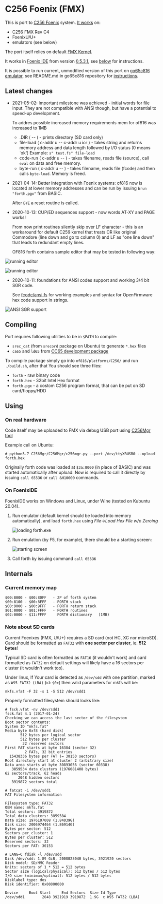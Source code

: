 # C256 Foenix (FMX)

This is port to [C256 Foenix](https://c256foenix.com/) system. [It works](https://www.youtube.com/watch?v=fsYlth-gQSA&feature=youtu.be)
on:
* C256 FMX Rev C4
* FoenixU/U+
* emulators (see below)

The port itself relies on default [FMX Kernel](https://github.com/Trinity-11/Kernel_FMX/).

It works in [Foenix IDE](https://github.com/Trinity-11/FoenixIDE) from
version [0.5.3.1](https://github.com/Trinity-11/FoenixIDE/releases), 
see [below](#on-foenixide) for instructions. 

It is possible to run current, unmodified version of this port on 
[go65c816 emulator](https://github.com/aniou/go65c816), see README.md
in go65c816 repository for [instructions](https://github.com/aniou/go65c816#running-forth).

## Latest changes

* 2021-05-02: Important milestone was achieved - initial words for file
  input. They are not compatible with ANSI though, but have a potential
  to speed-up development.

  To addres possible increased memory requirements mem for of816 was
  increased to 1MB

    * .DIR ( -- ) - prints directory (SD card only)
    * file-load ( c-addr u -- c-addr u ior ) - takes string and returns
      memory address and data length followed by I/O status (0 means 'ok')
      Example: ``s" test.fs" file-load``
    * code-run ( c-addr u -- ) - takes filename, reads file (source), call
      ``eval`` on data and free memory.
    * byte-run ( c-addr u -- ) - takes filename, reads file (fcode) and
      then calls ``byte-load``. Memory is freed.

* 2021-04-14: Better integration with Foenix systems: of816 now is located
  at lower memory addresses and can be run by issuing ``brun "forth.pgx"``
  from BASIC.

  After ``BYE`` a reset routine is called.

* 2020-10-13: CUP/ED sequences support - now words AT-XY and PAGE works!

  From now print routines silently skip over LF character - this is an
  workaround for default C256 kernel that treats CR like original Commodore 
  (line down and go to column 0) and LF as "one line down" that leads 
  to redundant empty lines. 
  
  OF816 forth contains sample editor that may be tested in following way:
  
 ![running editor](doc/editor-ide-1.png)  
  
 ![running editor](doc/editor-ide-2.png)  

* 2020-10-11: foundations for ANSI codes support and working 3/4 bit SGR code.

  See [fcode/ansi.fs](fcode/ansi.fs) for working examples and syntax for 
  OpenFirmware hex code support in strings.

![ANSI SGR support](doc/ansi-colors-ide-1.png)


## Compiling

Port requires following utilities to be in `$PATH` to compile:

* `srec_cat` (from `srecord` package on Ubuntu) to generate `*.hex` files
* `ca65` and `ld65` from [CC65 development package](https://cc65.github.io/)

To compile package simply go into `of816/platforms/C256/` and run `./build.sh`,
after that You should see three files:

* `forth` - raw binary code
* `forth.hex` - 32bit Intel Hex format
* `forth.pgx` - a costom C256 program format, that can be put on SD card/floppy/HDD

## Using

### On real hardware

Code itself may be uploaded to FMX via debug USB port using
[C256Mgr tool](https://github.com/pweingar/C256Mgr)

Example call on Ubuntu:
```code
# python3.7 C256Mgr/C256Mgr/c256mgr.py --port /dev/ttyXRUSB0 --upload forth.hex
```

Originally forth code was loaded at ``$3a:0000`` (in place of BASIC) and
was started automatically after upload. Now is required to call it directly
by issuing ``call 65536`` or ``call &H10000`` commands.

### On FoenixIDE 

FoenixIDE works on Windows and Linux, under Wine (tested on Kubuntu 20.04).

1. Run emulator (default kernel should be loaded into memory automatically),
   and load ```forth.hex``` using *File->Load Hex File w/o Zeroing*
   
   ![loading forth.exe](doc/foenixide-1.png)
   
2. Run emulation (by F5, for example), there should be a starting screen:

   ![starting screen](doc/foenixide-2.png)

3. Call forth by issuing command ``call 65536``

## Internals 

### Current memory map

```
$00:8000 - $00:80FF   - ZP of forth system 
$00:8100 - $00:8FFF   - FORTH stack
$00:9000 - $00:9FFF   - FORTH return stack
$01:0000 - $01:FFFF   - FORTH routines
$02:0000 - $11:FFFF     FORTH dictionary   (1MB)
```

### Note about SD cards

Current Foenixes (FMX, U/U+) requires a SD card (not HC, XC nor microSD).
Card should be formatted as ``FAT32`` with **one sector per cluster**, ie.
**512 bytes**!

Typical SD card is often formatted as ``FAT16`` (it wouldn't work) and
card formatted as ``FAT32`` on default settings will likely have a 16 
sectors per cluster (it wouldn't work too).

Under linux, If Your card is detected as ``/dev/sdd`` with one partition,
marked as ``W95 FAT32 (LBA)`` (id: ``$0c``) then valid parameters for mkfs 
will be:

```
mkfs.vfat -F 32 -s 1 -S 512 /dev/sdd1
```

Properly formatted filesystem should looks like:

```
# fsck.vfat -nv /dev/sdd1
fsck.fat 4.1 (2017-01-24)
Checking we can access the last sector of the filesystem
Boot sector contents:
System ID "mkfs.fat"
Media byte 0xf8 (hard disk)
       512 bytes per logical sector
       512 bytes per cluster
        32 reserved sectors
First FAT starts at byte 16384 (sector 32)
         2 FATs, 32 bit entries
  15438336 bytes per FAT (= 30153 sectors)
Root directory start at cluster 2 (arbitrary size)
Data area starts at byte 30893056 (sector 60338)
   3859534 data clusters (1976081408 bytes)
62 sectors/track, 62 heads
      2048 hidden sectors
   3919872 sectors total
```

```
# fatcat -i /dev/sdd1
FAT Filesystem information

Filesystem type: FAT32
OEM name: mkfs.fat
Total sectors: 3919872
Total data clusters: 3859584
Data size: 1976107008 (1.84039G)
Disk size: 2006974464 (1.86914G)
Bytes per sector: 512
Sectors per cluster: 1
Bytes per cluster: 512
Reserved sectors: 32
Sectors per FAT: 30153
```

```
# LANG=C fdisk -l /dev/sdd
Disk /dev/sdd: 1.89 GiB, 2008023040 bytes, 3921920 sectors
Disk model: SD/MMC Reader   
Units: sectors of 1 * 512 = 512 bytes
Sector size (logical/physical): 512 bytes / 512 bytes
I/O size (minimum/optimal): 512 bytes / 512 bytes
Disklabel type: dos
Disk identifier: 0x00000000

Device     Boot Start     End Sectors  Size Id Type
/dev/sdd1        2048 3921919 3919872  1.9G  c W95 FAT32 (LBA)
```
